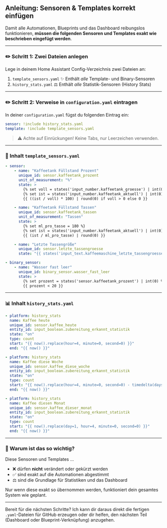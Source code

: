 ## Anleitung: Sensoren & Templates korrekt einfügen

Damit alle Automationen, Blueprints und das Dashboard reibungslos funktionieren, **müssen die folgenden Sensoren und Templates exakt wie beschrieben eingefügt werden**.

---

### ✏️ Schritt 1: Zwei Dateien anlegen

Lege in deinem  Home Assistant Config-Verzeichnis zwei Dateien an:

1. `template_sensors.yaml`  ✨ Enthält *alle* Template- und Binary-Sensoren
2. `history_stats.yaml`     ⚖️ Enthält *alle* Statistik-Sensoren (History Stats)

---

### ✏️ Schritt 2: Verweise in `configuration.yaml` eintragen

In deiner `configuration.yaml` fügst du folgenden Eintrag ein:

```yaml
sensor: !include history_stats.yaml
template: !include template_sensors.yaml
```

> ⚠️ Achte auf Einrückungen! Keine Tabs, nur Leerzeichen verwenden.

---

### 📃 Inhalt `template_sensors.yaml`

```yaml
- sensor:
    - name: "Kaffeetank Füllstand Prozent"
      unique_id: sensor.kaffeetank_prozent
      unit_of_measurement: "%"
      state: >
        {% set voll = states('input_number.kaffeetank_groesse') | int(0) %}
        {% set ist = states('input_number.kaffeetank_aktuell') | int(0) %}
        {{ ((ist / voll) * 100) | round(0) if voll > 0 else 0 }}

    - name: "Kaffeetank Füllstand Tassen"
      unique_id: sensor.kaffeetank_tassen
      unit_of_measurement: "Tassen"
      state: >
        {% set ml_pro_tasse = 180 %}
        {% set ist = states('input_number.kaffeetank_aktuell') | int(0) %}
        {{ (ist / ml_pro_tasse) | round(0) }}

    - name: "Letzte Tassengröße"
      unique_id: sensor.letzte_tassengroesse
      state: "{{ states('input_text.kaffeemaschine_letzte_tassengroesse') }}"

- binary_sensor:
    - name: "Wasser fast leer"
      unique_id: binary_sensor.wasser_fast_leer
      state: >
        {% set prozent = states('sensor.kaffeetank_prozent') | int(0) %}
        {{ prozent < 20 }}
```

---

### 📊 Inhalt `history_stats.yaml`

```yaml
- platform: history_stats
  name: Kaffee heute
  unique_id: sensor.kaffee_heute
  entity_id: input_boolean.zubereitung_erkannt_statistik
  state: "on"
  type: count
  start: "{{ now().replace(hour=4, minute=0, second=0) }}"
  end: "{{ now() }}"

- platform: history_stats
  name: Kaffee diese Woche
  unique_id: sensor.kaffee_diese_woche
  entity_id: input_boolean.zubereitung_erkannt_statistik
  state: "on"
  type: count
  start: "{{ now().replace(hour=4, minute=0, second=0) - timedelta(days=now().weekday()) }}"
  end: "{{ now() }}"

- platform: history_stats
  name: Kaffee diesen Monat
  unique_id: sensor.kaffee_dieser_monat
  entity_id: input_boolean.zubereitung_erkannt_statistik
  state: "on"
  type: count
  start: "{{ now().replace(day=1, hour=4, minute=0, second=0) }}"
  end: "{{ now() }}"
```

---

### 💪 Warum ist das so wichtig?

Diese Sensoren und Templates …

- ❌ dürfen **nicht** verändert oder gekürzt werden
- ✅ sind exakt auf die Automationen abgestimmt
- ⚖️ sind die Grundlage für Statistiken und das Dashboard

Nur wenn diese exakt so übernommen werden, funktioniert dein gesamtes System wie geplant.

---

Bereit für die nächsten Schritte? Ich kann dir daraus direkt die fertigen `.yaml`-Dateien für GitHub erzeugen oder dir helfen, den nächsten Teil (Dashboard oder Blueprint-Verknüpfung) anzugehen.
